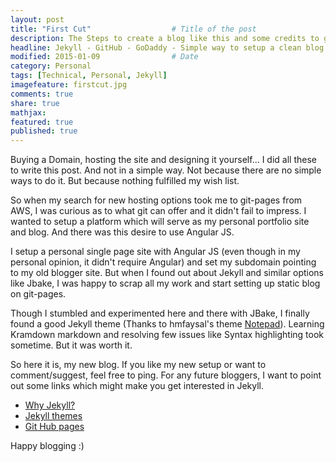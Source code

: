 ```yaml
---
layout: post
title: "First Cut"					# Title of the post
description: The Steps to create a blog like this and some credits to give		# Description of the post, used for Facebook Opengraph & Twitter
headline: Jekyll - GitHub - GoDaddy - Simple way to setup a clean blog				# Will appear in bold letters on top of the post
modified: 2015-01-09				# Date
category: Personal
tags: [Technical, Personal, Jekyll]
imagefeature: firstcut.jpg
comments: true
share: true
mathjax:
featured: true
published: true
---
```


Buying a Domain, hosting the site and designing it yourself... I did all these to write this post. And not in a simple way. Not because there are no simple ways to do it. But because nothing fulfilled my wish list. 

So when my search for new hosting options took me to git-pages from AWS, I was curious as to what git can offer and it didn't fail to impress. I wanted to setup a platform which will serve as my personal portfolio site and blog. And there was this desire to use Angular JS. 

I setup a personal single page site with Angular JS (even though in my personal opinion, it didn't require Angular) and set my subdomain pointing to my old blogger site. But when I found out about Jekyll and similar options like Jbake, I was happy to scrap all my work and start setting up static blog on git-pages. 

Though I stumbled and experimented here and there with JBake, I finally found a good Jekyll theme (Thanks to hmfaysal's theme <a href="http://hmfaysal.github.io/Notepad/">Notepad</a>). Learning Kramdown markdown and resolving few issues like Syntax highlighting took sometime. But it was worth it.

So here it is, my new blog. If you like my new setup or want to comment/suggest, feel free to ping. For any future bloggers, I want to point out some links which might make you get interested in Jekyll.

* <a href="http://hmfaysal.github.io/Notepad/webdevelopment/why-jekyll/">Why Jekyll?</a>
* <a href="http://jekyllthemes.org/">Jekyll themes</a>
* <a href="https://pages.github.com/">Git Hub pages</a>

Happy blogging :)

